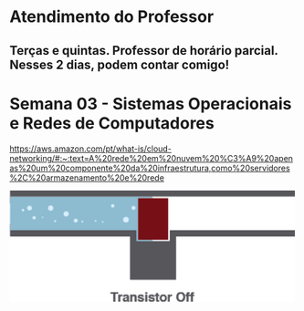 # Atendimento do Professor

## Terças e quintas. Professor de horário parcial. Nesses 2 dias, podem contar comigo!

# Semana 03 - Sistemas Operacionais e Redes de Computadores 

https://aws.amazon.com/pt/what-is/cloud-networking/#:~:text=A%20rede%20em%20nuvem%20%C3%A9%20apenas%20um%20componente%20da%20infraestrutura,como%20servidores%2C%20armazenamento%20e%20rede

<img src="https://github.com/agodoi/m05-semana10/blob/main/imgs/transistor-cortado.png" width="500">

